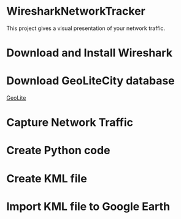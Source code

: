 # WiresharkNetworkTracker
This project gives a visual presentation of your network traffic.

# Download and Install Wireshark

# Download GeoLiteCity database
[GeoLite](https://github.com/mbcc2006/GeoLiteCity-data)

# Capture Network Traffic

# Create Python code

# Create KML file

# Import KML file to Google Earth
